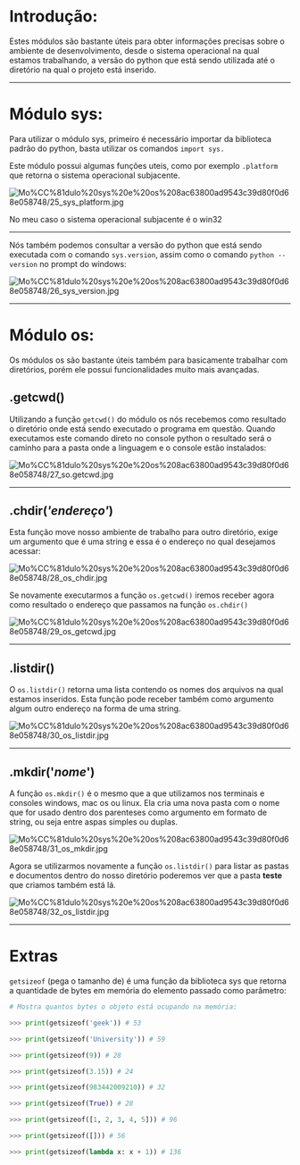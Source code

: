 # Introdução:

Estes módulos são bastante úteis para obter informações precisas sobre o ambiente de desenvolvimento, desde o sistema operacional na qual estamos trabalhando, a versão do python que está sendo utilizada até o diretório na qual o projeto está inserido.

---

# Módulo sys:

Para utilizar o módulo sys, primeiro é necessário importar da biblioteca padrão do python, basta utilizar os comandos `import sys.`

Este módulo possui algumas funções uteis, como por exemplo `.platform` que retorna o sistema operacional subjacente.

![Mo%CC%81dulo%20sys%20e%20os%208ac63800ad9543c39d80f0d68e058748/25_sys_platform.jpg](25_sys_platform.jpg)

No meu caso o sistema operacional subjacente é o win32

---

Nós também podemos consultar a versão do python que está sendo executada com o comando `sys.version`, assim como o comando `python --version` no prompt do windows:

![Mo%CC%81dulo%20sys%20e%20os%208ac63800ad9543c39d80f0d68e058748/26_sys_version.jpg](26_sys_version.jpg)

---

# Módulo os:

Os módulos os são bastante úteis também para basicamente trabalhar com diretórios, porém ele possui funcionalidades muito mais avançadas.

## .getcwd()

Utilizando a função `getcwd()` do módulo os nós recebemos como resultado o diretório onde está sendo executado o programa em questão.
Quando executamos este comando direto no console python o resultado será o caminho para a pasta onde a linguagem e o console estão instalados:

![Mo%CC%81dulo%20sys%20e%20os%208ac63800ad9543c39d80f0d68e058748/27_so.getcwd.jpg](27_so.getcwd.jpg)

---

## .chdir(*'endereço'*)

Esta função move nosso ambiente de trabalho para outro diretório, exige um argumento que é uma string e essa é o endereço no qual desejamos acessar:

![Mo%CC%81dulo%20sys%20e%20os%208ac63800ad9543c39d80f0d68e058748/28_os_chdir.jpg](28_os_chdir.jpg)

Se novamente executarmos a função `os.getcwd()` iremos receber agora como resultado o endereço que passamos na função `os.chdir()`

![Mo%CC%81dulo%20sys%20e%20os%208ac63800ad9543c39d80f0d68e058748/29_os_getcwd.jpg](29_os_getcwd.jpg)

---

## .listdir()

O `os.listdir()` retorna uma lista contendo os nomes dos arquivos na qual estamos inseridos.
Esta função pode receber também como argumento algum outro endereço na forma de uma string.

![Mo%CC%81dulo%20sys%20e%20os%208ac63800ad9543c39d80f0d68e058748/30_os_listdir.jpg](30_os_listdir.jpg)

---

## .mkdir('*nome*')

A função `os.mkdir()` é o mesmo que a que utilizamos nos terminais e consoles windows, mac os ou linux. Ela cria uma nova pasta com o nome que for usado dentro dos parenteses como argumento em formato de string, ou seja entre aspas simples ou duplas.

![Mo%CC%81dulo%20sys%20e%20os%208ac63800ad9543c39d80f0d68e058748/31_os_mkdir.jpg](31_os_mkdir.jpg)

Agora se utilizarmos novamente a função `os.listdir()` para listar as pastas e documentos dentro do nosso diretório poderemos ver que a pasta **teste** que criamos também está lá.

![Mo%CC%81dulo%20sys%20e%20os%208ac63800ad9543c39d80f0d68e058748/32_os_listdir.jpg](32_os_listdir.jpg)

---

# Extras

`getsizeof` (pega o tamanho de) é uma função da biblioteca sys que retorna a quantidade de bytes em memória do elemento passado como parâmetro:

```python
# Mostra quantos bytes o objeto está ocupando na memória:

>>> print(getsizeof('geek')) # 53

>>> print(getsizeof('University')) # 59

>>> print(getsizeof(9)) # 28

>>> print(getsizeof(3.15)) # 24

>>> print(getsizeof(983442009210)) # 32

>>> print(getsizeof(True)) # 28

>>> print(getsizeof([1, 2, 3, 4, 5])) # 96

>>> print(getsizeof([])) # 56

>>> print(getsizeof(lambda x: x + 1)) # 136

```
